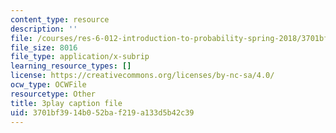 ```yaml
---
content_type: resource
description: ''
file: /courses/res-6-012-introduction-to-probability-spring-2018/3701bf3914b052baf219a133d5b42c39_8llkkbCPHb4.srt
file_size: 8016
file_type: application/x-subrip
learning_resource_types: []
license: https://creativecommons.org/licenses/by-nc-sa/4.0/
ocw_type: OCWFile
resourcetype: Other
title: 3play caption file
uid: 3701bf39-14b0-52ba-f219-a133d5b42c39
---
```

